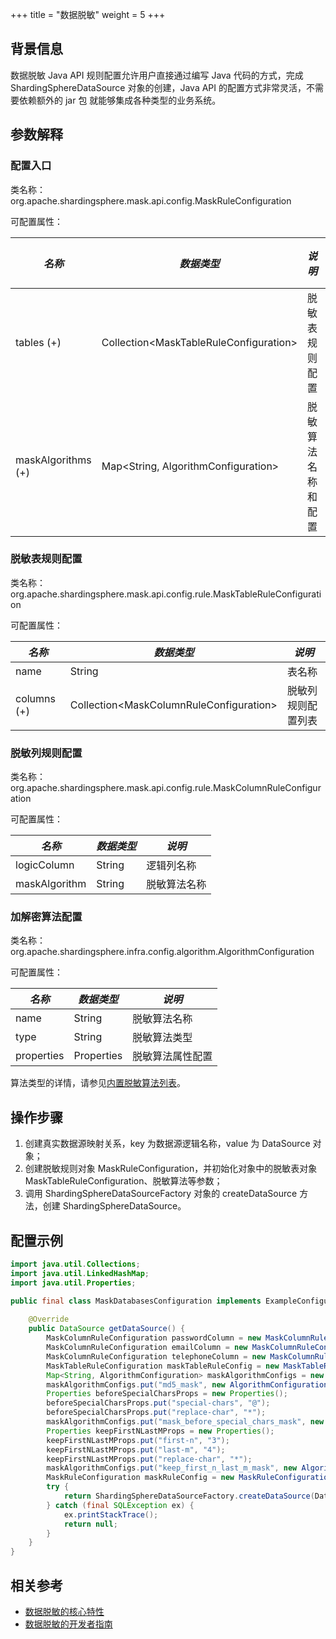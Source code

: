 +++
title = "数据脱敏"
weight = 5
+++

## 背景信息

数据脱敏 Java API 规则配置允许用户直接通过编写 Java 代码的方式，完成 ShardingSphereDataSource 对象的创建，Java API 的配置方式非常灵活，不需要依赖额外的 jar 包 就能够集成各种类型的业务系统。

## 参数解释

### 配置入口

类名称：org.apache.shardingsphere.mask.api.config.MaskRuleConfiguration

可配置属性：

| *名称*               | *数据类型*                                   | *说明*      | *默认值* |
|--------------------|------------------------------------------|-----------|-------|
| tables (+)         | Collection\<MaskTableRuleConfiguration\> | 脱敏表规则配置   |       |
| maskAlgorithms (+) | Map\<String, AlgorithmConfiguration\>    | 脱敏算法名称和配置 |       |

### 脱敏表规则配置

类名称：org.apache.shardingsphere.mask.api.config.rule.MaskTableRuleConfiguration

可配置属性：

| *名称*        | *数据类型*                                    | *说明*      |
|-------------|-------------------------------------------|-----------|
| name        | String                                    | 表名称       |
| columns (+) | Collection\<MaskColumnRuleConfiguration\> | 脱敏列规则配置列表 |

### 脱敏列规则配置

类名称：org.apache.shardingsphere.mask.api.config.rule.MaskColumnRuleConfiguration

可配置属性：

| *名称*          | *数据类型* | *说明*   |
|---------------|--------|--------|
| logicColumn   | String | 逻辑列名称  |
| maskAlgorithm | String | 脱敏算法名称 |

### 加解密算法配置

类名称：org.apache.shardingsphere.infra.config.algorithm.AlgorithmConfiguration

可配置属性：

| *名称*       | *数据类型*     | *说明*     |
|------------|------------|----------|
| name       | String     | 脱敏算法名称   |
| type       | String     | 脱敏算法类型   |
| properties | Properties | 脱敏算法属性配置 |

算法类型的详情，请参见[内置脱敏算法列表](/cn/user-manual/common-config/builtin-algorithm/mask)。

## 操作步骤

1. 创建真实数据源映射关系，key 为数据源逻辑名称，value 为 DataSource 对象；
1. 创建脱敏规则对象 MaskRuleConfiguration，并初始化对象中的脱敏表对象 MaskTableRuleConfiguration、脱敏算法等参数；
1. 调用 ShardingSphereDataSourceFactory 对象的 createDataSource 方法，创建 ShardingSphereDataSource。

## 配置示例

```java
import java.util.Collections;
import java.util.LinkedHashMap;
import java.util.Properties;

public final class MaskDatabasesConfiguration implements ExampleConfiguration {
    
    @Override
    public DataSource getDataSource() {
        MaskColumnRuleConfiguration passwordColumn = new MaskColumnRuleConfiguration("password", "md5_mask");
        MaskColumnRuleConfiguration emailColumn = new MaskColumnRuleConfiguration("email", "mask_before_special_chars_mask");
        MaskColumnRuleConfiguration telephoneColumn = new MaskColumnRuleConfiguration("telephone", "keep_first_n_last_m_mask");
        MaskTableRuleConfiguration maskTableRuleConfig = new MaskTableRuleConfiguration("t_user", Arrays.asList(passwordColumn, emailColumn, telephoneColumn));
        Map<String, AlgorithmConfiguration> maskAlgorithmConfigs = new LinkedHashMap<>(3, 1);
        maskAlgorithmConfigs.put("md5_mask", new AlgorithmConfiguration("MD5", new Properties()));
        Properties beforeSpecialCharsProps = new Properties();
        beforeSpecialCharsProps.put("special-chars", "@");
        beforeSpecialCharsProps.put("replace-char", "*");
        maskAlgorithmConfigs.put("mask_before_special_chars_mask", new AlgorithmConfiguration("MASK_BEFORE_SPECIAL_CHARS", beforeSpecialCharsProps));
        Properties keepFirstNLastMProps = new Properties();
        keepFirstNLastMProps.put("first-n", "3");
        keepFirstNLastMProps.put("last-m", "4");
        keepFirstNLastMProps.put("replace-char", "*");
        maskAlgorithmConfigs.put("keep_first_n_last_m_mask", new AlgorithmConfiguration("KEEP_FIRST_N_LAST_M", keepFirstNLastMProps));
        MaskRuleConfiguration maskRuleConfig = new MaskRuleConfiguration(Collections.singleton(maskTableRuleConfig), maskAlgorithmConfigs);
        try {
            return ShardingSphereDataSourceFactory.createDataSource(DataSourceUtil.createDataSource("demo_ds"), Collections.singleton(maskRuleConfig), new Properties());
        } catch (final SQLException ex) {
            ex.printStackTrace();
            return null;
        }
    }
}
```

## 相关参考

- [数据脱敏的核心特性](/cn/features/mask/ )
- [数据脱敏的开发者指南](/cn/dev-manual/mask/)